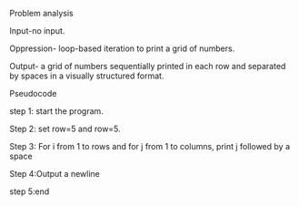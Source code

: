 Problem analysis 

Input-no input. 

Oppression- loop-based iteration to print a grid of numbers. 

Output- a grid of numbers sequentially printed in each row and separated by spaces in a visually structured format.

Pseudocode 

step 1: start the program. 

Step 2: set row=5 and row=5. 

Step 3: For i from 1 to rows and for j from 1 to columns, print j followed by a space 

Step 4:Output a newline 

step 5:end 
